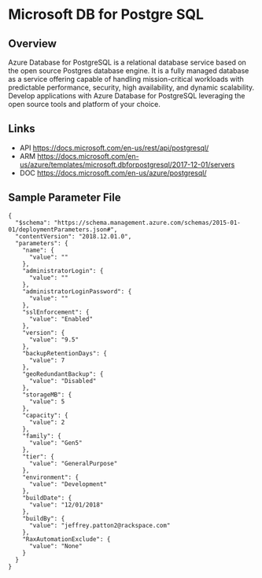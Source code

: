 # Microsoft DB for Postgre SQL

## Overview
Azure Database for PostgreSQL is a relational database service based on the open source Postgres database engine. It is a fully managed database as a service offering capable of handling mission-critical workloads with predictable performance, security, high availability, and dynamic scalability. Develop applications with Azure Database for PostgreSQL leveraging the open source tools and platform of your choice.

## Links
- API https://docs.microsoft.com/en-us/rest/api/postgresql/
- ARM https://docs.microsoft.com/en-us/azure/templates/microsoft.dbforpostgresql/2017-12-01/servers
- DOC https://docs.microsoft.com/en-us/azure/postgresql/

## Sample Parameter File
```
{
  "$schema": "https://schema.management.azure.com/schemas/2015-01-01/deploymentParameters.json#",
  "contentVersion": "2018.12.01.0",
  "parameters": {
    "name": {
      "value": ""
    },
    "administratorLogin": {
      "value": ""
    },
    "administratorLoginPassword": {
      "value": ""
    },
    "sslEnforcement": {
      "value": "Enabled"
    },
    "version": {
      "value": "9.5"
    },
    "backupRetentionDays": {
      "value": 7
    },
    "geoRedundantBackup": {
      "value": "Disabled"
    },
    "storageMB": {
      "value": 5
    },
    "capacity": {
      "value": 2
    },
    "family": {
      "value": "Gen5"
    },
    "tier": {
      "value": "GeneralPurpose"
    },
    "environment": {
      "value": "Development"
    },
    "buildDate": {
      "value": "12/01/2018"
    },
    "buildBy": {
      "value": "jeffrey.patton2@rackspace.com"
    },
    "RaxAutomationExclude": {
      "value": "None"
    }
  }
}
```